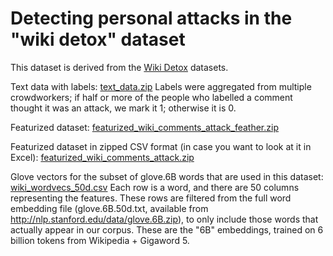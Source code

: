 # Detecting personal attacks in the "wiki detox" dataset

This dataset is derived from the [Wiki Detox](https://meta.m.wikimedia.org/wiki/Research:Detox/Data_Release) datasets.

Text data with labels:
[text_data.zip](https://activelearning.blob.core.windows.net/activelearningdemo/text_data.zip)
Labels were aggregated from multiple crowdworkers; if half or more of the people who labelled a comment thought it was an attack, we mark it 1; otherwise it is 0.

Featurized dataset:
[featurized_wiki_comments_attack_feather.zip](https://activelearning.blob.core.windows.net/activelearningdemo/featurized_wiki_comments_attack_feather.zip)

Featurized dataset in zipped CSV format (in case you want to look at it in Excel):
[featurized_wiki_comments_attack.zip](https://activelearning.blob.core.windows.net/activelearningdemo/featurized_wiki_comments_attack.zip)

Glove vectors for the subset of glove.6B words that are used in this dataset:
[wiki_wordvecs_50d.csv](https://activelearning.blob.core.windows.net/activelearningdemo/wiki_wordvecs_50d.csv)
Each row is a word, and there are 50 columns representing the features. These rows are filtered from the full word embedding file (glove.6B.50d.txt, available from http://nlp.stanford.edu/data/glove.6B.zip), to only include those words that actually appear in our corpus. These are the "6B" embeddings, trained on 6 billion tokens from Wikipedia + Gigaword 5.

